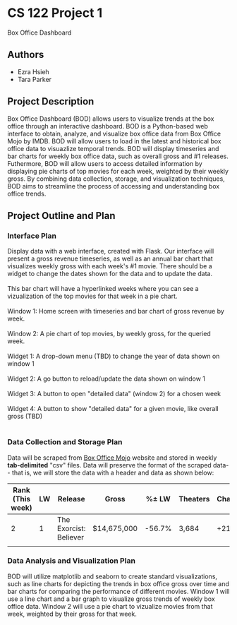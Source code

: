 # CS 122 Project 1

Box Office Dashboard

## Authors

- Ezra Hsieh
- Tara Parker

## Project Description

Box Office Dashboard (BOD) allows users to visualize trends at the box office through an interactive dashboard. BOD is a Python-based web interface to obtain, analyze, and visualize box office data from Box Office Mojo by IMDB. BOD will allow users to load in the latest and historical box office data to visuazlize temporal trends. BOD will display timeseries and bar charts for weekly box office data, such as overall gross and #1 releases. Futhermore, BOD will allow users to access detailed information by displaying pie charts of top movies for each week, weighted by their weekly gross. By combining data collection, storage, and visualization techniques, BOD aims to streamline the process of accessing and understanding box office trends.

## Project Outline and Plan

### Interface Plan

Display data with a web interface, created with Flask. Our interface will present a gross revenue timeseries, as well as an annual bar chart that visualizes weekly gross with each week's #1 movie. There should be a widget to change the dates shown for the data and to update the data.<br><br>
This bar chart will have a hyperlinked weeks where you can see a vizualization of the top movies for that week in a pie chart.  <br><br>
Window 1: Home screen with timeseries and bar chart of gross revenue by week.<br><br>
Window 2: A pie chart of top movies, by weekly gross, for the queried week.<br><br>
Widget 1: A drop-down menu (TBD) to change the year of data shown on window 1<br><br>
Widget 2: A go button to reload/update the data shown on window 1<br><br>
Widget 3: A button to open "detailed data" (window 2) for a chosen week<br><br>
Widget 4: A button to show "detailed data" for a given movie, like overall gross (TBD)<br><br>

### Data Collection and Storage Plan

Data will be scraped from [Box Office Mojo](https://www.boxofficemojo.com/date/) website and stored in weekly **tab-delimited** "csv" files.
Data will preserve the format of the scraped data-- that is, we will store the data with a header and data as shown below:

| Rank (This week) | LW  | Release                | Gross       | %± LW  | Theaters | Change | Average | Total Gross | Weeks | Distributor        |
| ---------------- | --- | ---------------------- | ----------- | ------ | -------- | ------ | ------- | ----------- | ----- | ------------------ |
| 2                | 1   | The Exorcist: Believer | $14,675,000 | -56.7% | 3,684    | +21    | $3,983  | $48,601,950 | 2     | Universal Pictures |
|                  |     |                        |             |        |          |        |         |             |       |                    |

### Data Analysis and Visualization Plan

BOD will utilize matplotlib and seaborn to create standard visualizations, such as line charts for depicting the trends in box office gross over time and bar charts for comparing the performance of different movies.
Window 1 will use a line chart and a bar graph to visualize gross trends of weekly box office data. Window 2 will use a pie chart to vizualize movies from that week, weighted by their gross for that week.

<!-- Other analysis and visualization plan if we have the time:
Comparative Analysis: BOD will visualize key metrics between different movies to facilitate a straightforward understanding of their relative performance. This will involve creating side-by-side bar charts or tables that highlight the differences in metrics such as total gross or average weekly gross between selected movies. -->
